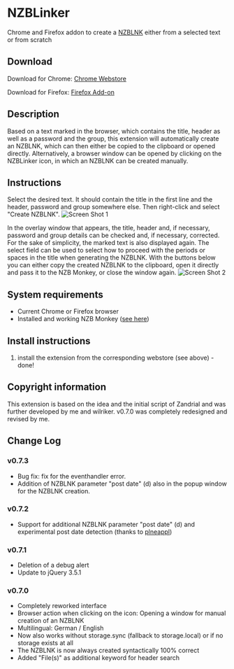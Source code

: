 # NZBLinker
Chrome and Firefox addon to create a [NZBLNK](https://nzblnk.info) either from a selected text or from scratch

## Download
Download for Chrome: [Chrome Webstore](https://chrome.google.com/webstore/detail/nzblinker/podpddhcepkggomgplkpkdhehckkllab)

Download for Firefox: [Firefox Add-on](https://addons.mozilla.org/de/firefox/addon/nzblinker/)

## Description
Based on a text marked in the browser, which contains the title, header as well as a password and the group, this extension will automatically create an NZBLNK, which can then either be copied to the clipboard or opened directly.
Alternatively, a browser window can be opened by clicking on the NZBLinker icon, in which an NZBLNK can be created manually.

## Instructions
Select the desired text. It should contain the title in the first line and the header, password and group somewhere else.
Then right-click and select "Create NZBLNK".
![Screen Shot 1](https://github.com/Tensai75/NZBLinker/raw/master/screenshots/NZBLinker1.jpg)

In the overlay window that appears, the title, header and, if necessary, password and group details can be checked and, if necessary, corrected. For the sake of simplicity, the marked text is also displayed again.
The select field can be used to select how to proceed with the periods or spaces in the title when generating the NZBLNK.
With the buttons below you can either copy the created NZBLNK to the clipboard, open it directly and pass it to the NZB Monkey, or close the window again.
![Screen Shot 2](https://github.com/Tensai75/NZBLinker/raw/master/screenshots/NZBLinker2.jpg)

## System requirements
* Current Chrome or Firefox browser
* Installed and working NZB Monkey ([see here](https://nzblnk.info/nzb-monkey/))

## Install instructions
1. install the extension from the corresponding webstore (see above) - done!

## Copyright information
This extension is based on the idea and the initial script of Zandrial and was further developed by me and wilriker.
v0.7.0 was completely redesigned and revised by me.

## Change Log
### v0.7.3
* Bug fix: fix for the eventhandler error.
* Addition of NZBLNK parameter "post date" (d) also in the popup window for the NZBLNK creation.

### v0.7.2
* Support for additional NZBLNK parameter "post date" (d) and experimental post date detection (thanks to [plneappl](https://github.com/plneappl))

### v0.7.1
* Deletion of a debug alert
* Update to jQuery 3.5.1

### v0.7.0
* Completely reworked interface
* Browser action when clicking on the icon: Opening a window for manual creation of an NZBLNK
* Multilingual: German / English
* Now also works without storage.sync (fallback to storage.local) or if no storage exists at all
* The NZBLNK is now always created syntactically 100% correct
* Added "File(s)" as additional keyword for header search
